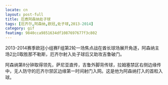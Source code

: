 ```yaml
---
locate: cn
layout: post-full
title: 厄煮阿森纳处子球
tags: [厄齐尔,阿森纳,欧冠,处子球,2013-2014]
category: gif
featimg: 9840cca9851634df1087697677f3c802
---
```


2013-2014赛季欧冠小组赛F组第2轮一场焦点战在酋长球场展开角逐，阿森纳主场2比0取胜那不勒斯，厄齐尔射入处子球后又助攻吉鲁破门。

阿森纳第8分钟取得领先，萨尼亚直传，吉鲁外脚背传球，拉姆塞禁区右侧边缘传中，无人防守的厄齐尔禁区边缘第一时间射门入网。这是他为阿森纳打入的首粒入球。